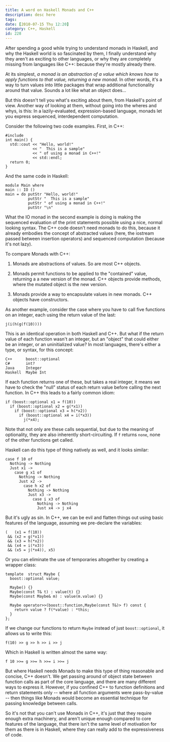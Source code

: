 ```yaml
---
title: A word on Haskell Monads and C++
description: desc here
tags: 
date: [2010-07-15 Thu 12:20]
category: C++, Haskell
id: 228
---
```


After spending a good while trying to understand monads in Haskell, and why the Haskell world is so fascinated by them, I finally understand why they aren't as exciting to other languages, or why they are completely missing from languages like C++: because they're mostly already there.

At its simplest, *a monad is an abstraction of a value which knows how to apply functions to that value, returning a new monad*.  In other words, it's a way to turn values into little packages that wrap additional functionality around that value.  Sounds a lot like what an object does...

<!--more-->
But this doesn't tell you what's exciting about them, from Haskell's point of view.  Another way of looking at them, without going into the wheres and whys, is this: In a lazily-evaluated, expression-based language, monads let you express sequenced, interdependent computation.

Consider the following two code examples.  First, in C++:

    #include 
    int main() {
      std::cout << "Hello, world!"
                << "  This is a sample"
                << " of using a monad in C++!"
                << std::endl;
      return 0;
    }

And the same code in Haskell:

    module Main where
    main :: IO ()
    main = do putStr "Hello, world!"
              putStr "  This is a sample"
              putStr " of using a monad in C++!"
              putStr "\n"

What the IO monad in the second example is doing is making the sequenced evaluation of the print statements possible using a nice, normal looking syntax.  The C++ code doesn&#039;t need monads to do this, because it already embodies the concept of abstracted values (here, the iostream passed between insertion operators) and sequenced computation (because it&#039;s not lazy).

To compare Monads with C++:

1. Monads are abstractions of values.  So are most C++ objects.

2. Monads permit functions to be applied to the "contained" value, returning a a new version of the monad.  C++ objects provide methods, where the mutated object is the new version.

3. Monads provide a way to encapsulate values in new monads.  C++ objects have constructors.

As another example, consider the case where you have to call five functions on an integer, each using the return value of the last:

    j(i(h(g(f(10))))

This is an identical operation in both Haskell and C++.  But what if the return value of each function wasn&#039;t an integer, but an "object" that could either be an integer, or an uninitialized value?  In most languages, there&#039;s either a type, or syntax, for this concept:

    C++      boost::optional
    C#       int?
    Java     Integer
    Haskell  Maybe Int

If each function returns one of these, but takes a real integer, it means we have to check the "null" status of each return value before calling the next function.  In C++ this leads to a fairly common idiom:

    if (boost::optional x1 = f(10))
      if (boost::optional x2 = g(*x1))
        if (boost::optional x3 = h(*x2))
          if (boost::optional x4 = i(*x3))
            j(*x4);

Note that not only are these calls sequential, but due to the meaning of optionality, they are also inherently short-circuiting.  If `f` returns `none`, none of the other functions get called.

Haskell can do this type of thing natively as well, and it looks similar:

    case f 10 of
      Nothing -> Nothing
      Just x1 -> 
        case g x1 of
          Nothing -> Nothing
          Just x2 -> 
            case h x2 of
              Nothing -> Nothing
              Just x3 -> 
                case i x3 of
                  Nothing -> Nothing
                  Just x4 -> j x4

But it's ugly as sin.  In C++, we can be evil and flatten things out using basic features of the language, assuming we pre-declare the variables:

    (   (x1 = f(10))
     && (x2 = g(*x1))
     && (x3 = h(*x2))
     && (x4 = i(*x3))
     && (x5 = j(*x4)), x5)

Or you can eliminate the use of temporaries altogether by creating a wrapper class:

    template  struct Maybe {
      boost::optional value;

      Maybe() {}
      Maybe(const T& t) : value(t) {}
      Maybe(const Maybe& m) : value(m.value) {}
    
      Maybe operator>>(boost::function,Maybe(const T&)> f) const {
        return value ? f(*value) : *this;
      }
    };

If we change our functions to return `Maybe` instead of just `boost::optional`, it allows us to write this:
   
    f(10) >> g >> h >> i >> j

Which in Haskell is written almost the same way:

    f 10 >>= g >>= h >>= i >>= j

But where Haskell needs Monads to make this type of thing reasonable and concise, C++ doesn't.  We get passing around of object state between function calls as part of the core language, and there are many different ways to express it.  However, if you confined C++ to function definitions and return statements only -- where all function arguments were pass-by-value -- then things like Monads would become an essential technique for passing knowledge between calls.

So it's not that you can't use Monads in C++, it's just that they require enough extra machinery, and aren't unique enough compared to core features of the language, that there isn't the same level of motivation for them as there is in Haskell, where they can really add to the expressiveness of code.

